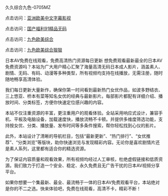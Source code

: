 
久久综合九色-0705MZ


点击访问：<a href="https://tfda.pages.dev/">亚洲欧美中文字幕影视</a>

点击访问：<a href="https://gda-c7m.pages.dev/">国产福利91精品无码</a>

点击访问：<a href="https://gfd-5xg.pages.dev/">九色欧美综合</a>

点击访问：<a href="https://rtj-3zo.pages.dev/">九色欧美综合狠狠</a>




日本AV免费在线观看，免费高清热门资源每日更新
想免费观看最新最全的日本AV免费资源吗？本站为广大用户精心汇聚了海量高清无码日本成人影片，涵盖素人、剧情、无码、有码、动漫等多种类型，所有视频均支持在线播放，无需注册，随时随地畅享高清体验。

我们每日更新大量新作，确保你第一时间看到最新热门女优作品，如波多野结衣、三上悠亚、桥本有菜等知名女优的经典与最新影片。每部影片都配有详细介绍、播放时间、分类标签，方便你快速定位感兴趣的内容。

本站不仅注重资源的丰富，更注重用户的观看体验。全站采用响应式设计，兼容手机、平板及电脑设备，加载速度快，播放流畅不卡顿。并提供多维度筛选功能，支持按女优、分类、播放量、发布时间等多条件搜索，帮你轻松找到心仪的影片。

此外，本站设计了清晰的导航栏目，包括“最新更新”、“热门排行”、“女优推荐”、“分类浏览”等版块，助你快速浏览与发现精彩内容。无论你是喜欢剧情片还是素人系列，这里都有适合你的精选资源。

为了保证内容质量和观看效果，所有视频均经过人工审核，杜绝虚假链接和低质资源。我们致力于打造一个安全、稳定、永久免费且无广告干扰的日本AV视频分享平台。

如果你想要一个集最新、最全、最流畅于一体的日本AV免费观看平台，本站绝对是你的不二之选。快来体验吧，免费在线观看，高清不卡，精彩不断！























<span style="display:none;">[Canonical link]( https://github.com/thi20250705/thi05 ）</span>
